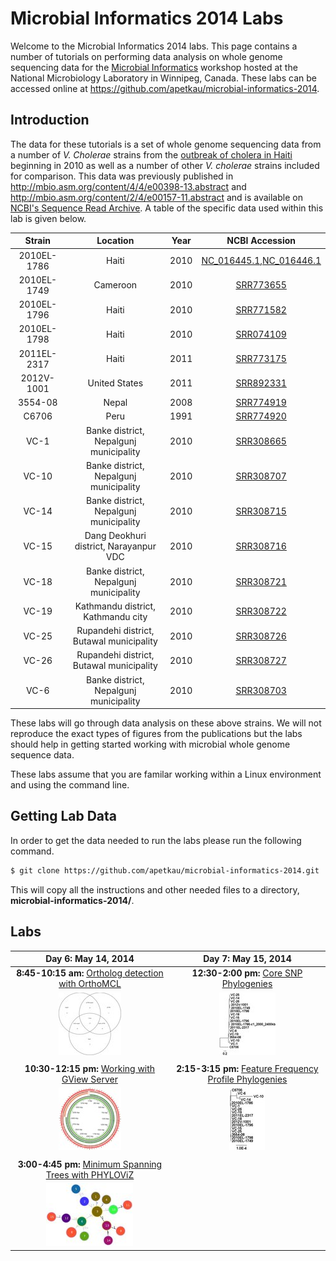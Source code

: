 Microbial Informatics 2014 Labs
===============================

Welcome to the Microbial Informatics 2014 labs.  This page contains a number of tutorials on performing data analysis on whole genome sequencing data for the [Microbial Informatics][workshop-2014] workshop hosted at the National Microbiology Laboratory in Winnipeg, Canada.  These labs can be accessed online at https://github.com/apetkau/microbial-informatics-2014.

Introduction
------------

The data for these tutorials is a set of whole genome sequencing data from a number of *V. Cholerae* strains from the [outbreak of cholera in Haiti][haiti-cholera] beginning in 2010 as well as a number of other *V. cholerae* strains included for comparison.  This data was previously published in http://mbio.asm.org/content/4/4/e00398-13.abstract and http://mbio.asm.org/content/2/4/e00157-11.abstract and is available on [NCBI's Sequence Read Archive](http://www.ncbi.nlm.nih.gov/sra/).  A table of the specific data used within this lab is given below.

| Strain       | Location                                  | Year  | NCBI Accession                                        |
|:------------:|:-----------------------------------------:|:-----:|:-----------------------------------------------------:|
| 2010EL-1786  | Haiti                                     | 2010  | [NC_016445.1][NC_016445.1],[NC_016446.1][NC_016446.1] |
| 2010EL-1749  | Cameroon                                  | 2010  | [SRR773655][SRR773655]                                |
| 2010EL-1796  | Haiti                                     | 2010  | [SRR771582][SRR771582]                                |
| 2010EL-1798  | Haiti                                     | 2010  | [SRR074109][SRR074109]                                |
| 2011EL-2317  | Haiti                                     | 2011  | [SRR773175][SRR773175]                                |
| 2012V-1001   | United States                             | 2011  | [SRR892331][SRR892331]                                |
| 3554-08      | Nepal                                     | 2008  | [SRR774919][SRR774919]                                |
| C6706        | Peru                                      | 1991  | [SRR774920][SRR774920]                                |
| VC-1         | Banke district, Nepalgunj municipality    | 2010  | [SRR308665][SRR308665]                                |
| VC-10        | Banke district, Nepalgunj municipality    | 2010  | [SRR308707][SRR308707]                                |
| VC-14        | Banke district, Nepalgunj municipality    | 2010  | [SRR308715][SRR308715]                                |
| VC-15        | Dang Deokhuri district, Narayanpur VDC    | 2010  | [SRR308716][SRR308716]                                |
| VC-18        | Banke district, Nepalgunj municipality    | 2010  | [SRR308721][SRR308721]                                |
| VC-19        | Kathmandu district, Kathmandu city        | 2010  | [SRR308722][SRR308722]                                |
| VC-25        | Rupandehi district, Butawal municipality  | 2010  | [SRR308726][SRR308726]                                |
| VC-26        | Rupandehi district, Butawal municipality  | 2010  | [SRR308727][SRR308727]                                |
| VC-6         | Banke district, Nepalgunj municipality    | 2010  | [SRR308703][SRR308703]                                |

These labs will go through data analysis on these above strains.  We will not reproduce the exact types of figures from the publications but the labs should help in getting started working with microbial whole genome sequence data.

These labs assume that you are familar working within a Linux environment and using the command line.

Getting Lab Data
----------------

In order to get the data needed to run the labs please run the following command.

```bash
$ git clone https://github.com/apetkau/microbial-informatics-2014.git
```

This will copy all the instructions and other needed files to a directory, **microbial-informatics-2014/**.

Labs
----

| Day 6: May 14, 2014                                                         | Day 7: May 15, 2014                                                            |
|:---------------------------------------------------------------------------:|:------------------------------------------------------------------------------:|
| **8:45-10:15 am:** [Ortholog detection with OrthoMCL](labs/orthomcl)        | **12:30-2:00 pm:** [Core SNP Phylogenies](labs/core-snp)                      |
| ![genome-groups-small](labs/orthomcl/images/genome-groups-small-thumb.jpg)  | ![output-10-subsample](labs/core-snp/images/output-10-subsample-thumb.jpg)     |
|                                                                             |                                                                                |
| **10:30-12:15 pm:** [Working with GView Server](labs/gview-server)          | **2:15-3:15 pm:** [Feature Frequency Profile Phylogenies](labs/ffp-phylogeny) |
| ![lab2-pangenome-atlas](labs/gview-server/images/lab2-atlas-thumb.jpg)      | ![tree-5](labs/ffp-phylogeny/images/tree-5-thumb.jpg)                          |
|                                                                             |                                                                                |
| **3:00-4:45 pm:** [Minimum Spanning Trees with PHYLOViZ](labs/mst)          |                                                                                |
| ![lab1-mst-location](labs/mst/images/lab1-mst-location-thumb.jpg)           |                                                                                |

[workshop-2014]: https://www.corefacility.ca/wiki/bin/view/BioinformaticsWorkshop/WorkshopMay2014
[haiti-cholera]: http://en.wikipedia.org/wiki/2010%E2%80%9313_Haiti_cholera_outbreak

[NC_016445.1]: http://www.ncbi.nlm.nih.gov/nuccore/NC_016445.1
[NC_016446.1]: http://www.ncbi.nlm.nih.gov/nuccore/NC_016446.1
[SRR773655]: http://www.ncbi.nlm.nih.gov/sra/?term=SRR773655
[SRR771582]: http://www.ncbi.nlm.nih.gov/sra/?term=SRR771582
[SRR074109]: http://www.ncbi.nlm.nih.gov/sra/?term=SRR074109
[SRR773175]: http://www.ncbi.nlm.nih.gov/sra/?term=SRR773175
[SRR892331]: http://www.ncbi.nlm.nih.gov/sra/?term=SRR892331
[SRR774919]: http://www.ncbi.nlm.nih.gov/sra/?term=SRR774919
[SRR774920]: http://www.ncbi.nlm.nih.gov/sra/?term=SRR774920
[SRR308665]: http://www.ncbi.nlm.nih.gov/sra/?term=SRR308665
[SRR308707]: http://www.ncbi.nlm.nih.gov/sra/?term=SRR308707
[SRR308715]: http://www.ncbi.nlm.nih.gov/sra/?term=SRR308715
[SRR308716]: http://www.ncbi.nlm.nih.gov/sra/?term=SRR308716
[SRR308721]: http://www.ncbi.nlm.nih.gov/sra/?term=SRR308721
[SRR308722]: http://www.ncbi.nlm.nih.gov/sra/?term=SRR308722
[SRR308726]: http://www.ncbi.nlm.nih.gov/sra/?term=SRR308726
[SRR308727]: http://www.ncbi.nlm.nih.gov/sra/?term=SRR308727
[SRR308703]: http://www.ncbi.nlm.nih.gov/sra/?term=SRR308703
